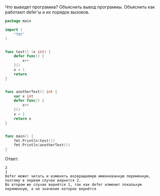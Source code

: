 Что выведет программа? Объяснить вывод программы. Объяснить как работают defer’ы и их порядок вызовов.

```go
package main

import (
	"fmt"
)


func test() (x int) {
	defer func() {
		x++
	}()
	x = 1
	return
}


func anotherTest() int {
	var x int
	defer func() {
		x++
	}()
	x = 1
	return x
}


func main() {
	fmt.Println(test())
	fmt.Println(anotherTest())
}
```

Ответ:
```
2
1
Defer может читать и изменять возвращаемую именнованную переменную,
поэтому в первом случае вернется 2. 
Во втором же случае вернётся 1, так как defer изменит локальную переменную, а не значение которое вернётся 

```